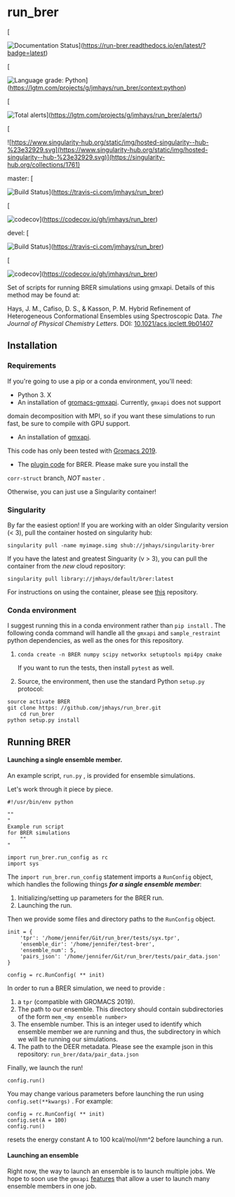 # run_brer

[

![Documentation Status](https://readthedocs.org/projects/run-brer/badge/?version=latest)](https://run-brer.readthedocs.io/en/latest/?badge=latest)

[

![Language grade: Python](https://img.shields.io/lgtm/grade/python/g/jmhays/run_brer.svg?logo=lgtm&logoWidth=18)](https://lgtm.com/projects/g/jmhays/run_brer/context:python)

[

![Total alerts](https://img.shields.io/lgtm/alerts/g/jmhays/run_brer.svg?logo=lgtm&logoWidth=18)](https://lgtm.com/projects/g/jmhays/run_brer/alerts/)

[

![https://www.singularity-hub.org/static/img/hosted-singularity--hub-%23e32929.svg](https://www.singularity-hub.org/static/img/hosted-singularity--hub-%23e32929.svg)](https://singularity-hub.org/collections/1761)

master:
[

![Build Status](https://travis-ci.com/jmhays/run_brer.svg?token=zQbC3QZqV1zHSGhQXUTP&branch=master)](https://travis-ci.com/jmhays/run_brer)

[

![codecov](https://codecov.io/gh/jmhays/run_brer/branch/master/graph/badge.svg)](https://codecov.io/gh/jmhays/run_brer)

devel:
[

![Build Status](https://travis-ci.com/jmhays/run_brer.svg?token=zQbC3QZqV1zHSGhQXUTP&branch=devel)](https://travis-ci.com/jmhays/run_brer)

[

![codecov](https://codecov.io/gh/jmhays/run_brer/branch/devel/graph/badge.svg)](https://codecov.io/gh/jmhays/run_brer)

Set of scripts for running BRER simulations using gmxapi. Details of this method may be found at:

Hays, J. M., Cafiso, D. S., & Kasson, P. M. Hybrid Refinement of Heterogeneous Conformational Ensembles using Spectroscopic Data. *The Journal of Physical Chemistry Letters*. DOI: [10.1021/acs.jpclett.9b01407](https://pubs.acs.org/doi/10.1021/acs.jpclett.9b01407)

## Installation

### Requirements

If you're going to use a pip or a conda environment, you'll need:

- Python 3. X
- An installation of [gromacs-gmxapi](http://github.com/kassonlab/gromacs-gmxapi). Currently, `gmxapi` does not support 

domain decomposition with MPI, so if you want these simulations to run fast, be sure to compile with GPU support.

- An installation of [gmxapi](https://github.com/kassonlab/gmxapi). 

This code has only been tested with [Gromacs 2019](http://manual.gromacs.org/documentation/2019/index.html).

- The [plugin code](https://github.com/jmhays/sample_restraint/tree/corr-struct) for BRER. Please make sure you install the 

 `corr-struct` branch, _*NOT*_ `master` .

Otherwise, you can just use a Singularity container!

### Singularity 

By far the easiest option! If you are working with an older Singularity version (< 3), pull the container hosted on singularity hub:

 `singularity pull -name myimage.simg shub://jmhays/singularity-brer` 

If you have the latest and greatest Singuarity (v > 3), you can pull the container from the *new* cloud repository:

 `singularity pull library://jmhays/default/brer:latest` 

For instructions on using the container, please see [this](https://github.com/jmhays/singularity-brer) repository.

### Conda environment

I suggest running this in a conda environment rather than `pip install` . The following conda command will handle all 
the `gmxapi` and `sample_restraint` python dependencies, as well as the ones for this repository.

1. `conda create -n BRER numpy scipy networkx setuptools mpi4py cmake` 

    If you want to run the tests, then install `pytest` 
    as well.

2. Source, the environment, then use the standard Python `setup.py` protocol:

```
source activate BRER
git clone https: //github.com/jmhays/run_brer.git
    cd run_brer
python setup.py install
```

## Running BRER

#### Launching a single ensemble member.

An example script, `run.py` , is provided for ensemble simulations. 

Let's work through it piece by piece.

```
#!/usr/bin/env python

""
"
Example run script
for BRER simulations
    ""
"

import run_brer.run_config as rc
import sys
```

The `import run_brer.run_config` statement imports a `RunConfig` object, which handles the following things 
_**for a single ensemble member**_:

1. Initializing/setting up parameters for the BRER run.
2. Launching the run. 

Then we provide some files and directory paths to the `RunConfig` object. 

```
init = {
    'tpr': '/home/jennifer/Git/run_brer/tests/syx.tpr',
    'ensemble_dir': '/home/jennifer/test-brer',
    'ensemble_num': 5,
    'pairs_json': '/home/jennifer/Git/run_brer/tests/pair_data.json'
}

config = rc.RunConfig( ** init)
```

In order to run a BRER simulation, we need to provide :

1. a `tpr` (compatible with GROMACS 2019).
2. The path to our ensemble. This directory should contain subdirectories of the form `mem_<my ensemble number>` 
3. The ensemble number. This is an integer used to identify which ensemble member we are running and thus, the subdirectory in which we will be running our simulations.
4. The path to the DEER metadata. Please see the example json in this repository: `run_brer/data/pair_data.json` 

Finally, we launch the run!

```
config.run()
```

You may change various parameters before launching the run using `config.set(**kwargs)` . For example:

```
config = rc.RunConfig( ** init)
config.set(A = 100)
config.run()
```

resets the energy constant A to 100 kcal/mol/nm^2 before launching a run.

#### Launching an ensemble

Right now, the way to launch an ensemble is to launch multiple jobs. We hope to soon use the `gmxapi` 
[features](https://github.com/kassonlab/gmxapi) that allow a user to launch many ensemble members in one job.
